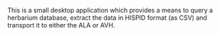 This is a small desktop application which provides a means to query a herbarium database, extract the data in HISPID format (as CSV) and transport it to either the ALA or AVH.